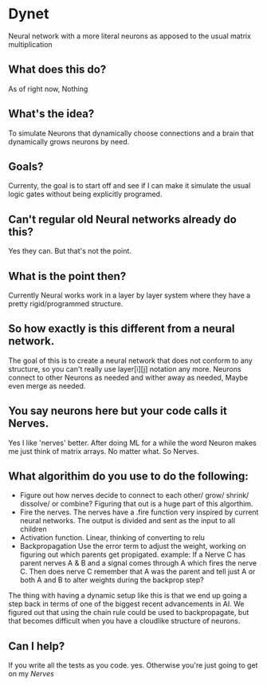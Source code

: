 # Dynet
Neural network with a more literal neurons as apposed to the usual matrix multiplication

## What does this do?
As of right now, Nothing

## What's the idea?
To simulate Neurons that dynamically choose connections and a brain that dynamically grows neurons by need. 

## Goals?
Currenty, the goal is to start off and see if I can make it simulate the usual logic gates without being explicitly programed. 

## Can't regular old Neural networks already do this? 
Yes they can. But that's not the point.

## What is the point then?
Currently Neural works work in a layer by layer system where they have a pretty rigid/programmed structure. 

## So how exactly is this different from a neural network. 
The goal of this is to create a neural network that does not conform to any structure, so you can't really use layer[i][j] notation any more. 
Neurons connect to other Neurons as needed and wither away as needed, Maybe even merge as needed. 

## You say neurons here but your code calls it Nerves. 
Yes I like 'nerves' better. After doing ML for a while the word Neuron makes me just think of matrix arrays. No matter what. So Nerves. 

## What algorithim do you use to do the following: 
- Figure out how nerves decide to connect to each other/ grow/ shrink/ dissolve/ or combine? 
Figuring that out is a huge part of this algorthim. 
- Fire the nerves.
The nerves have a .fire function very inspired by current neural networks. The output is divided and sent as the input to all children
- Activation function. 
Linear, thinking of converting to relu
- Backpropagation
Use the error term to adjust the weight, working on figuring out which parents get propigated. example: 
If a Nerve C has parent nerves A & B and a signal comes through A which fires the nerve C. Then does nerve C remember that A was the parent and tell just A or both A and B to alter weights during the backprop step? 

The thing with having a dynamic setup like this is that we end up going a step back in terms of one of the biggest recent advancements in AI. 
We figured out that using the chain rule could be used to backpropagate, but that becomes difficult when you have a cloudlike structure of neurons. 

## Can I help?
If you write all the tests as you code. yes. Otherwise you're just going to get on my *Nerves*
